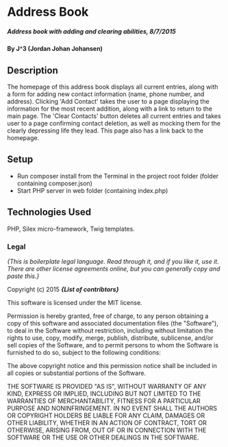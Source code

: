 # Address Book

##### Address book with adding and clearing abilities, 8/7/2015

#### By J^3 (Jordan Johan Johansen)

## Description

The homepage of this address book displays all current entries, along with a form for adding new contact information (name, phone number, and address).  Clicking 'Add Contact' takes the user to a page displaying the information for the most recent addition, along with a link to return to the main page.  The 'Clear Contacts' button deletes all current entries and takes user to a page confirming contact deletion, as well as mocking them for the clearly depressing life they lead.  This page also has a link back to the homepage.

## Setup

* Run composer install from the Terminal in the project root folder (folder containing composer.json)
* Start PHP server in web folder (containing index.php)

## Technologies Used

PHP, Silex micro-framework, Twig templates.

### Legal

*{This is boilerplate legal language. Read through it, and if you like it, use it. There are other license agreements online, but you can generally copy and paste this.}*

Copyright (c) 2015 **_{List of contribtors}_**

This software is licensed under the MIT license.

Permission is hereby granted, free of charge, to any person obtaining a copy
of this software and associated documentation files (the "Software"), to deal
in the Software without restriction, including without limitation the rights
to use, copy, modify, merge, publish, distribute, sublicense, and/or sell
copies of the Software, and to permit persons to whom the Software is
furnished to do so, subject to the following conditions:

The above copyright notice and this permission notice shall be included in
all copies or substantial portions of the Software.

THE SOFTWARE IS PROVIDED "AS IS", WITHOUT WARRANTY OF ANY KIND, EXPRESS OR
IMPLIED, INCLUDING BUT NOT LIMITED TO THE WARRANTIES OF MERCHANTABILITY,
FITNESS FOR A PARTICULAR PURPOSE AND NONINFRINGEMENT. IN NO EVENT SHALL THE
AUTHORS OR COPYRIGHT HOLDERS BE LIABLE FOR ANY CLAIM, DAMAGES OR OTHER
LIABILITY, WHETHER IN AN ACTION OF CONTRACT, TORT OR OTHERWISE, ARISING FROM,
OUT OF OR IN CONNECTION WITH THE SOFTWARE OR THE USE OR OTHER DEALINGS IN
THE SOFTWARE.
